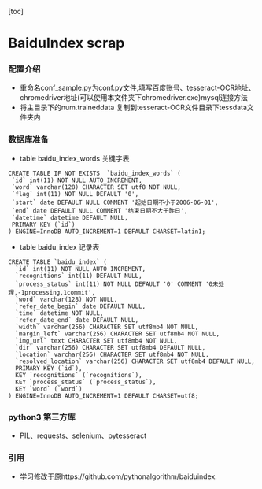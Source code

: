 

[toc]

# BaiduIndex scrap

### 配置介绍
- 重命名conf_sample.py为conf.py文件,填写百度账号、tesseract-OCR地址、chromedriver地址(可以使用本文件夹下chromedriver.exe)mysql连接方法
- 将主目录下的num.traineddata 复制到tesseract-OCR文件目录下tessdata文件夹内

### 数据库准备
- table baidu_index_words 关键字表
 ```mysql
CREATE TABLE IF NOT EXISTS  `baidu_index_words` (
  `id` int(11) NOT NULL AUTO_INCREMENT,
  `word` varchar(128) CHARACTER SET utf8 NOT NULL,
  `flag` int(11) NOT NULL DEFAULT '0',
  `start` date DEFAULT NULL COMMENT '起始日期不小于2006-06-01',
  `end` date DEFAULT NULL COMMENT '结束日期不大于昨日',
  `datetime` datetime DEFAULT NULL,
  PRIMARY KEY (`id`)
) ENGINE=InnoDB AUTO_INCREMENT=1 DEFAULT CHARSET=latin1;
```
- table  baidu_index 记录表
```mysql
CREATE TABLE `baidu_index` (
  `id` int(11) NOT NULL AUTO_INCREMENT,
  `recognitions` int(11) DEFAULT NULL,
  `process_status` int(11) NOT NULL DEFAULT '0' COMMENT '0未处理,-1processing,1commit',
  `word` varchar(128) NOT NULL,
  `refer_date_begin` date DEFAULT NULL,
  `time` datetime NOT NULL,
  `refer_date_end` date DEFAULT NULL,
  `width` varchar(256) CHARACTER SET utf8mb4 NOT NULL,
  `margin_left` varchar(256) CHARACTER SET utf8mb4 NOT NULL,
  `img_url` text CHARACTER SET utf8mb4 NOT NULL,
  `dir` varchar(256) CHARACTER SET utf8mb4 DEFAULT NULL,
  `location` varchar(256) CHARACTER SET utf8mb4 NOT NULL,
  `resolved_location` varchar(256) CHARACTER SET utf8mb4 DEFAULT NULL,
  PRIMARY KEY (`id`),
  KEY `recognitions` (`recognitions`),
  KEY `process_status` (`process_status`),
  KEY `word` (`word`)
) ENGINE=InnoDB AUTO_INCREMENT=1 DEFAULT CHARSET=utf8;
```
### python3 第三方库
- PIL、requests、selenium、pytesseract


### 引用
- 学习修改于原https://github.com/pythonalgorithm/baiduindex.